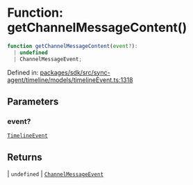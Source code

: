 # Function: getChannelMessageContent()

```ts
function getChannelMessageContent(event?): 
  | undefined
  | ChannelMessageEvent;
```

Defined in: [packages/sdk/src/sync-agent/timeline/models/timelineEvent.ts:1318](https://github.com/towns-protocol/towns/blob/0db1fd0ac7258e8db8cedfb6183e8eade8284fa1/packages/sdk/src/sync-agent/timeline/models/timelineEvent.ts#L1318)

## Parameters

### event?

[`TimelineEvent`](../interfaces/TimelineEvent.md)

## Returns

  \| `undefined`
  \| [`ChannelMessageEvent`](../interfaces/ChannelMessageEvent.md)
